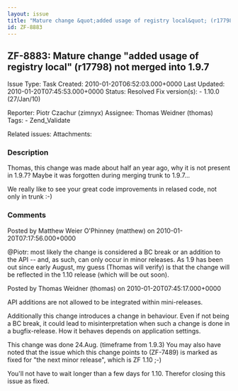 ```yaml
---
layout: issue
title: "Mature change &quot;added usage of registry local&quot; (r17798)  not merged into 1.9.7"
id: ZF-8883
---
```


ZF-8883: Mature change "added usage of registry local" (r17798) not merged into 1.9.7
-------------------------------------------------------------------------------------

 Issue Type: Task Created: 2010-01-20T06:52:03.000+0000 Last Updated: 2010-01-20T07:45:53.000+0000 Status: Resolved Fix version(s): - 1.10.0 (27/Jan/10)
 
 Reporter:  Piotr Czachur (zimnyx)  Assignee:  Thomas Weidner (thomas)  Tags: - Zend\_Validate
 
 Related issues: 
 Attachments: 
### Description

Thomas, this change was made about half an year ago, why it is not present in 1.9.7? Maybe it was forgotten during merging trunk to 1.9.7...

We really like to see your great code improvements in relased code, not only in trunk :-)

 

 

### Comments

Posted by Matthew Weier O'Phinney (matthew) on 2010-01-20T07:17:56.000+0000

@Piotr: most likely the change is considered a BC break or an addition to the API -- and, as such, can only occur in minor releases. As 1.9 has been out since early August, my guess (Thomas will verify) is that the change will be reflected in the 1.10 release (which will be out soon).

 

 

Posted by Thomas Weidner (thomas) on 2010-01-20T07:45:17.000+0000

API additions are not allowed to be integrated within mini-releases.

Additionally this change introduces a change in behaviour. Even if not being a BC break, it could lead to misinterpretation when such a change is done in a bugfix-release. How it behaves depends on application settings.

This change was done 24.Aug. (timeframe from 1.9.3) You may also have noted that the issue which this change points to (ZF-7489) is marked as fixed for "the next minor release", which is ZF 1.10 ;-)

You'll not have to wait longer than a few days for 1.10. Therefor closing this issue as fixed.

 

 
